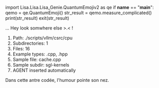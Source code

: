 
import Lisa.Lisa.Lisa_Genie.QuantumEmojiv2 as qe
if __name__ == "__main__":
  qemo = qe.QuantumEmoji()
  str_result = qemo.measure_complicated()
  print(str_result)
  exit(str_result)

... Hey look somwhere else >.< !

1. Path: ./scripts/vllm/csrc/cpu
2. Subdirectories: 1
3. Files: 16
4. Example types: .cpp, .hpp
5. Sample file: cache.cpp
6. Sample subdir: sgl-kernels
7. AGENT inserted automatically

Dans cette antre codée, l'humour pointe son nez.
